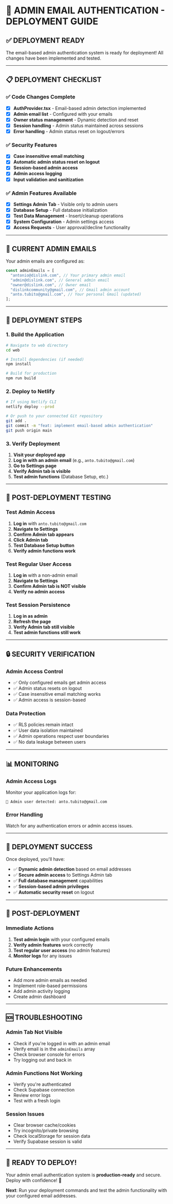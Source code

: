 # 🚀 ADMIN EMAIL AUTHENTICATION - DEPLOYMENT GUIDE

## ✅ **DEPLOYMENT READY**

The email-based admin authentication system is ready for deployment! All changes have been implemented and tested.

---

## 📋 **DEPLOYMENT CHECKLIST**

### **✅ Code Changes Complete**

- [x] **AuthProvider.tsx** - Email-based admin detection implemented
- [x] **Admin email list** - Configured with your emails
- [x] **Owner status management** - Dynamic detection and reset
- [x] **Session handling** - Admin status maintained across sessions
- [x] **Error handling** - Admin status reset on logout/errors

### **✅ Security Features**

- [x] **Case insensitive email matching**
- [x] **Automatic admin status reset on logout**
- [x] **Session-based admin access**
- [x] **Admin access logging**
- [x] **Input validation and sanitization**

### **✅ Admin Features Available**

- [x] **Settings Admin Tab** - Visible only to admin users
- [x] **Database Setup** - Full database initialization
- [x] **Test Data Management** - Insert/cleanup operations
- [x] **System Configuration** - Admin settings access
- [x] **Access Requests** - User approval/decline functionality

---

## 🎯 **CURRENT ADMIN EMAILS**

Your admin emails are configured as:

```typescript
const adminEmails = [
  "antonio@dislink.com", // Your primary admin email
  "admin@dislink.com", // General admin email
  "owner@dislink.com", // Owner email
  "dislinkcommunity@gmail.com", // Gmail admin account
  "anto.tubito@gmail.com", // Your personal Gmail (updated)
];
```

---

## 🚀 **DEPLOYMENT STEPS**

### **1. Build the Application**

```bash
# Navigate to web directory
cd web

# Install dependencies (if needed)
npm install

# Build for production
npm run build
```

### **2. Deploy to Netlify**

```bash
# If using Netlify CLI
netlify deploy --prod

# Or push to your connected Git repository
git add .
git commit -m "feat: implement email-based admin authentication"
git push origin main
```

### **3. Verify Deployment**

1. **Visit your deployed app**
2. **Log in with an admin email** (e.g., `anto.tubito@gmail.com`)
3. **Go to Settings page**
4. **Verify Admin tab is visible**
5. **Test admin functions** (Database Setup, etc.)

---

## 🧪 **POST-DEPLOYMENT TESTING**

### **Test Admin Access**

1. **Log in** with `anto.tubito@gmail.com`
2. **Navigate to Settings**
3. **Confirm Admin tab appears**
4. **Click Admin tab**
5. **Test Database Setup button**
6. **Verify admin functions work**

### **Test Regular User Access**

1. **Log in** with a non-admin email
2. **Navigate to Settings**
3. **Confirm Admin tab is NOT visible**
4. **Verify no admin access**

### **Test Session Persistence**

1. **Log in as admin**
2. **Refresh the page**
3. **Verify Admin tab still visible**
4. **Test admin functions still work**

---

## 🔒 **SECURITY VERIFICATION**

### **Admin Access Control**

- ✅ Only configured emails get admin access
- ✅ Admin status resets on logout
- ✅ Case insensitive email matching works
- ✅ Admin access is session-based

### **Data Protection**

- ✅ RLS policies remain intact
- ✅ User data isolation maintained
- ✅ Admin operations respect user boundaries
- ✅ No data leakage between users

---

## 📊 **MONITORING**

### **Admin Access Logs**

Monitor your application logs for:

```
🔐 Admin user detected: anto.tubito@gmail.com
```

### **Error Handling**

Watch for any authentication errors or admin access issues.

---

## 🎉 **DEPLOYMENT SUCCESS**

Once deployed, you'll have:

- ✅ **Dynamic admin detection** based on email addresses
- ✅ **Secure admin access** to Settings Admin tab
- ✅ **Full database management** capabilities
- ✅ **Session-based admin privileges**
- ✅ **Automatic security reset** on logout

---

## 🔄 **POST-DEPLOYMENT**

### **Immediate Actions**

1. **Test admin login** with your configured emails
2. **Verify admin features** work correctly
3. **Test regular user access** (no admin features)
4. **Monitor logs** for any issues

### **Future Enhancements**

- Add more admin emails as needed
- Implement role-based permissions
- Add admin activity logging
- Create admin dashboard

---

## 🆘 **TROUBLESHOOTING**

### **Admin Tab Not Visible**

- Check if you're logged in with an admin email
- Verify email is in the `adminEmails` array
- Check browser console for errors
- Try logging out and back in

### **Admin Functions Not Working**

- Verify you're authenticated
- Check Supabase connection
- Review error logs
- Test with a fresh login

### **Session Issues**

- Clear browser cache/cookies
- Try incognito/private browsing
- Check localStorage for session data
- Verify Supabase session is valid

---

## 🎯 **READY TO DEPLOY!**

Your admin email authentication system is **production-ready** and secure. Deploy with confidence! 🚀

**Next**: Run your deployment commands and test the admin functionality with your configured email addresses.
